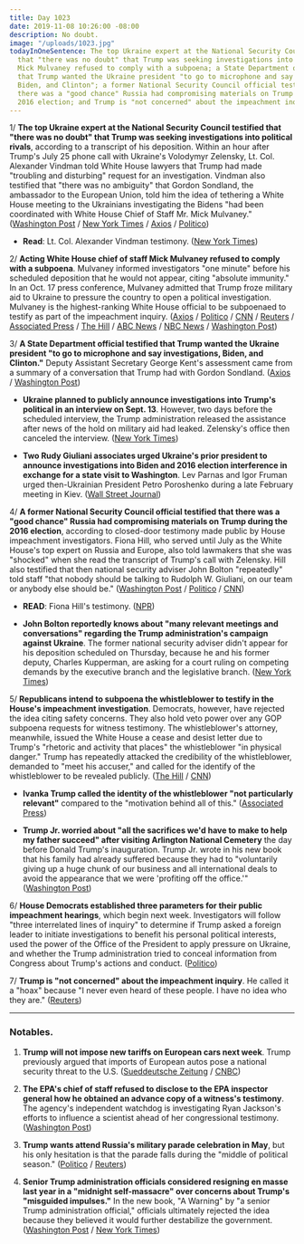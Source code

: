 ```yaml
---
title: Day 1023
date: 2019-11-08 10:26:00 -08:00
description: No doubt.
image: "/uploads/1023.jpg"
todayInOneSentence: The top Ukraine expert at the National Security Council testified
  that "there was no doubt" that Trump was seeking investigations into political rivals;
  Mick Mulvaney refused to comply with a subpoena; a State Department official testified
  that Trump wanted the Ukraine president "to go to microphone and say investigations,
  Biden, and Clinton"; a former National Security Council official testified that
  there was a "good chance" Russia had compromising materials on Trump during the
  2016 election; and Trump is "not concerned" about the impeachment inquiry.
---
```


1/ **The top Ukraine expert at the National Security Council testified that "there was no doubt" that Trump was seeking investigations into political rivals**, according to a transcript of his deposition. Within an hour after Trump's July 25 phone call with Ukraine's Volodymyr Zelensky, Lt. Col. Alexander Vindman told White House lawyers that Trump had made "troubling and disturbing" request for an investigation. Vindman also testified that "there was no ambiguity" that Gordon Sondland, the ambassador to the European Union, told him the idea of tethering a White House meeting to the Ukrainians investigating the Bidens "had been coordinated with White House Chief of Staff Mr. Mick Mulvaney." ([Washington Post](https://www.washingtonpost.com/politics/trump-impeachment-inquiry-live-updates/2019/11/08/2b1e67dc-01b2-11ea-8501-2a7123a38c58_story.html) / [New York Times](https://www.nytimes.com/2019/11/08/us/politics/trump-impeachment.html) / [Axios](https://www.axios.com/alexander-vindman-fiona-hill-trump-impeachment-transcripts-0cae3c15-9f5b-4970-aabb-5520d44f9e00.html) / [Politico](https://www.politico.com/news/2019/11/08/alexander-vindman-impeachment-testimony-released-067872))

* **Read**: Lt. Col. Alexander Vindman testimony. ([New York Times](https://int.nyt.com/data/documenthelper/6431-colonel-alexander-vindman-testimony-transcript/6634a10333f8e6c82d2b/optimized/full.pdf#page=1))

2/ **Acting White House chief of staff Mick Mulvaney refused to comply with a subpoena**. Mulvaney informed investigators "one minute" before his scheduled deposition that he would not appear, citing "absolute immunity." In an Oct. 17 press conference, Mulvaney admitted that Trump froze military aid to Ukraine to pressure the country to open a political investigation. Mulvaney is the highest-ranking White House official to be subpoenaed to testify as part of the impeachment inquiry. ([Axios](https://www.axios.com/mick-mulvaney-subpoena-trump-impeachment-1cff4400-3cce-4529-a65d-fb75ecd4a883.html) / [Politico](https://www.politico.com/news/2019/11/07/mick-mulvaney-subpoena-impeachment-000324) / [CNN](https://www.cnn.com/2019/11/07/politics/mick-mulvaney-subpoena/) / [Reuters](https://www.reuters.com/article/us-usa-trump-impeachment-mulvaney-idUSKBN1XI0BY) / [Associated Press](https://apnews.com/ba6efa0b917a48b29f872c677587286d) / [The Hill](https://thehill.com/homenews/administration/469595-mulvaney-defies-house-subpoena-cites-absolute-immunity-one-minute) / [ABC News](https://abcnews.go.com/Politics/trumps-chief-staff-mick-mulvaney-defies-subpoena-impeachment/story?id=66851319) / [NBC News](https://www.nbcnews.com/politics/trump-impeachment-inquiry/mick-mulvaney-defies-subpoena-skips-impeachment-deposition-n1078656) / [Washington Post](https://www.washingtonpost.com/politics/trump-impeachment-inquiry-live-updates/2019/11/07/a2fa1ad0-00e5-11ea-9518-1e76abc088b6_story.html))

3/ **A State Department official testified that Trump wanted the Ukraine president "to go to microphone and say investigations, Biden, and Clinton."** Deputy Assistant Secretary George Kent's assessment came from a summary of a conversation that Trump had with Gordon Sondland. ([Axios](https://www.axios.com/george-kent-ukraine-impeachment-transcript-b8a63c94-d83b-4d81-934c-394c5bce89e1.html) / [Washington Post](https://www.washingtonpost.com/national-security/trumps-demands-of-ukraine-came-down-to-three-words-investigations-biden-and-clinton-officials-testimony-shows/2019/11/07/d5ffab54-0197-11ea-8bab-0fc209e065a8_story.html))

* **Ukraine planned to publicly announce investigations into Trump's political in an interview on Sept. 13**. However, two days before the scheduled interview, the Trump administration released the assistance after news of the hold on military aid had leaked. Zelensky's office then canceled the interview. ([New York Times](https://www.nytimes.com/2019/11/07/world/europe/ukraine-trump-zelensky.html))

* **Two Rudy Giuliani associates urged Ukraine's prior president to announce investigations into Biden and 2016 election interference in exchange for a state visit to Washington**. Lev Parnas and Igor Fruman urged then-Ukrainian President Petro Poroshenko during a late February meeting in Kiev. ([Wall Street Journal](https://www.wsj.com/articles/giuliani-associates-urged-ukraines-prior-president-to-open-biden-election-probes-11573247707))

4/ **A former National Security Council official testified that there was a "good chance" Russia had compromising materials on Trump during the 2016 election**, according to closed-door testimony made public by House impeachment investigators. Fiona Hill, who served until July as the White House's top expert on Russia and Europe, also told lawmakers that she was "shocked" when she read the transcript of Trump's call with Zelensky. Hill also testified that then national security adviser John Bolton "repeatedly" told staff "that nobody should be talking to Rudolph W. Giuliani, on our team or anybody else should be." ([Washington Post](https://www.washingtonpost.com/politics/trump-impeachment-inquiry-live-updates/2019/11/08/2b1e67dc-01b2-11ea-8501-2a7123a38c58_story.html) / [Politico](https://www.politico.com/news/2019/11/08/fiona-hill-impeachment-testimony-released-067908) / [CNN](https://www.cnn.com/2019/11/08/politics/transcripts-released-fiona-hill-alexander-vindman/index.html))

* **READ**: Fiona Hill's testimony. ([NPR](https://www.npr.org/2019/11/08/777511592/read-testimony-of-fiona-hill-ex-white-house-russia-policy-official))

* **John Bolton reportedly knows about "many relevant meetings and conversations" regarding the Trump administration's campaign against Ukraine**. The former national security adviser didn't appear for his deposition scheduled on Thursday, because he and his former deputy, Charles Kupperman, are asking for a court ruling on competing demands by the executive branch and the legislative branch. ([New York Times](https://www.nytimes.com/2019/11/08/us/politics/john-bolton-ukraine.html))

5/ **Republicans intend to subpoena the whistleblower to testify in the House's impeachment investigation**. Democrats, however, have rejected the idea citing safety concerns. They also hold veto power over any GOP subpoena requests for witness testimony. The whistleblower's attorney, meanwhile, issued the White House a cease and desist letter due to Trump's "rhetoric and activity that places" the whistleblower "in physical danger." Trump has repeatedly attacked the credibility of the whistleblower, demanded to "meet his accuser," and called for the identify of the whistleblower to be revealed publicly. ([The Hill](https://thehill.com/homenews/house/469384-jordan-republicans-to-subpoena-whistleblower-to-testify-in-public-hearing) / [CNN](https://www.cnn.com/2019/11/07/politics/ukraine-whistleblower-trump-cease-and-desist/index.html))

* **Ivanka Trump called the identity of the whistleblower "not particularly relevant"** compared to the "motivation behind all of this." ([Associated Press](https://apnews.com/3282d6331648444aa85ea4c04ad71b6c))

* **Trump Jr. worried about "all the sacrifices we'd have to make to help my father succeed" after visiting Arlington National Cemetery** the day before Donald Trump's inauguration. Trump Jr. wrote in his new book that his family had already suffered because they had to "voluntarily giving up a huge chunk of our business and all international deals to avoid the appearance that we were 'profiting off the office.'" ([Washington Post](https://www.washingtonpost.com/politics/2019/11/07/visit-arlington-cemetery-reminded-donald-trump-jr-all-his-familys-sacrifices-he-writes/))

6/ **House Democrats established three parameters for their public impeachment hearings**, which begin next week. Investigators will follow "three interrelated lines of inquiry" to determine if Trump asked a foreign leader to initiate investigations to benefit his personal political interests, used the power of the Office of the President to apply pressure on Ukraine, and whether the Trump administration tried to conceal information from Congress about Trump's actions and conduct. ([Politico](https://www.politico.com/news/2019/11/07/house-republicans-want-whistleblower-testify-public-impeachment-hearings-067292))

7/ **Trump is "not concerned" about the impeachment inquiry**. He called it a "hoax" because "I never even heard of these people. I have no idea who they are." ([Reuters](https://www.reuters.com/article/us-usa-trump-impeachment-idUSKBN1XI19R))

---

### Notables.

1. **Trump will not impose new tariffs on European cars next week**. Trump previously argued that imports of European autos pose a national security threat to the U.S. ([Sueddeutsche Zeitung](https://www.sueddeutsche.de/politik/europa-juncker-bruessel-interview-1.4672518?reduced=true) / [CNBC](https://www.cnbc.com/2019/11/08/trump-wont-impose-tariffs-on-european-cars-eu-juncker-says.html))

2. **The EPA's chief of staff refused to disclose to the EPA inspector general how he obtained an advance copy of a witness's testimony**. The agency's independent watchdog is investigating Ryan Jackson's efforts to influence a scientist ahead of her congressional testimony. ([Washington Post](https://www.washingtonpost.com/climate-environment/2019/11/07/top-epa-official-watchdog-engaged-standoff-that-inspector-general-calls-flagrant-problem/))

3. **Trump wants attend Russia's military parade celebration in May**, but his only hesitation is that the parade falls during the "middle of political season." ([Politico](https://www.politico.com/news/2019/11/08/trump-russia-may-day-067831) / [Reuters](https://www.reuters.com/article/us-usa-trump-russia-idUSKBN1XI1UG))

4. **Senior Trump administration officials considered resigning en masse last year in a "midnight self-massacre" over concerns about Trump's "misguided impulses."** In the new book, "A Warning" by "a senior Trump administration official," officials ultimately rejected the idea because they believed it would further destabilize the government. ([Washington Post](https://www.washingtonpost.com/politics/book-by-anonymous-describes-trump-as-cruel-inept-and-a-danger-to-the-nation/2019/11/07/b6b6c6f2-0150-11ea-8bab-0fc209e065a8_story.html) / [New York Times](https://www.nytimes.com/2019/11/07/books/review/a-warning-anonymous-book-review-trump.html))